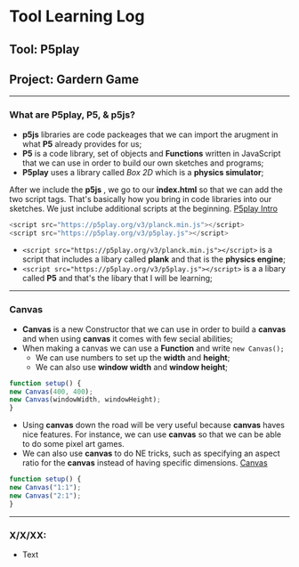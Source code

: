 # Tool Learning Log

## Tool: **P5play**

## Project: **Gardern Game**

---

### What are P5play, P5, & p5js?

* **p5js** libraries are code packeages that we can import the arugment in what **P5** already provides for us;
* **P5** is a code library, set of objects and **Functions** written in JavaScript that we can use in order to build our own sketches and programs;
* **P5play** uses a library called _Box 2D_ which is a **physics simulator**;

After we include the **p5js** , we go to our **index.html** so that we can add the two script tags. That's basically how you bring in code libraries into our sketches. We just inclube additional scripts at the beginning. [P5play Intro](https://editor.p5js.org/kiaram2249/sketches/VtfUHQrwN)

```js
<script src="https://p5play.org/v3/planck.min.js"></script>
<script src="https://p5play.org/v3/p5play.js"></script>
```

* ```<script src="https://p5play.org/v3/planck.min.js"></script>``` is a script that includes a libary called **plank** and that is the **physics engine**;
* ```<script src="https://p5play.org/v3/p5play.js"></script>``` is a a libary called **P5** and that's the libary that I will be learning;

---

### Canvas

* **Canvas** is a new Constructor that we can use in order to build a **canvas** and when using **canvas** it comes with few secial abilities;
* When making a canvas we can use a **Function** and write ```new Canvas();```
   * We can use numbers to set up the **width** and **height**;
   * We can also use **window width** and **window height**;

```js
function setup() {
new Canvas(400, 400);
new Canvas(windowWidth, windowHeight);
}
```

* Using **canvas** down the road will be very useful because **canvas** haves nice features. For instance, we can use **canvas** so that we can be able to do some pixel art games.
* We can also use **canvas** to do NE tricks, such as specifying an aspect ratio for the **canvas** instead of having specific dimensions. [Canvas](https://editor.p5js.org/kiaram2249/sketches/VtfUHQrwN)

```js
function setup() {
new Canvas("1:1");
new Canvas("2:1");
}
```

---









### X/X/XX:
* Text


<!-- 
* Links you used today (websites, videos, etc)
* Things you tried, progress you made, etc
* Challenges, a-ha moments, etc
* Questions you still have
* What you're going to try next
-->
